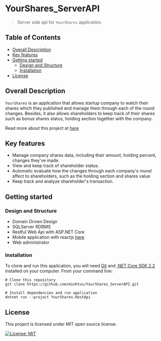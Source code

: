 # YourShares_ServerAPI

> Server side api for `YourShares` application.

## Table of Contents

* [Overall Description](#Overall-Description)
* [Key features](#Key-features)
* [Getting started](#Getting-started)
    * [Design and Structure](#Design-and-Structure)
    * [Installation](#Installation)
* [License](#License)

## Overall Description

`YourShares` is an application that allows startup company to watch their shares which they published and manage them through each of the round changes. Besides, it also allows shareholders to keep track of their shares such as bonus shares status, holding section together with the company.

Read more about this project at [here](https://sites.google.com/fpt.edu.vn/yourshares)

## Key features

* Manage company shares data, including their amount, holding percent, changes they've made.
* View and keep track of shareholder status.
* Automatic evaluate how the changes through each company's round affect to shareholders, such as the holding section and shares value
* Keep track and analyze shareholder's transaction.


## Getting started

### Design and Structure

* Domain Driven Design
* SQLServer RDBMS
* Restful Web Api with ASP.NET Core
* Mobile application with reactjs [here](https://github.com/phancongbinh1998/YourShares)
* Web administrator

### Installation

To clone and run this application, you will need [Git](https://git-scm.com) and [.NET Core SDK 2.2](https://dotnet.microsoft.com/download/dotnet-core/2.2) installed on your computer. From your command line:

```shell=
# Clone this repository
git clone https://github.com/minhtus/YourShares_ServerAPI.git

# Install dependencies and run application
dotnet run --project YourShares.RestApi
```

## License

This project is licensed  under MIT open source license.

[![License: MIT](https://img.shields.io/badge/License-MIT-blue.svg)](https://opensource.org/licenses/MIT)
